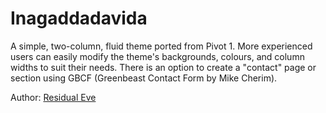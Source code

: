 # Inagaddadavida

A simple, two-column, fluid theme ported from Pivot 1. More experienced users
can easily modify the theme's backgrounds, colours, and column widths to suit
their needs. There is an option to create a "contact" page or section 
using GBCF (Greenbeast Contact Form by Mike Cherim).

Author: [Residual Eve](http://residualeve.com/)
